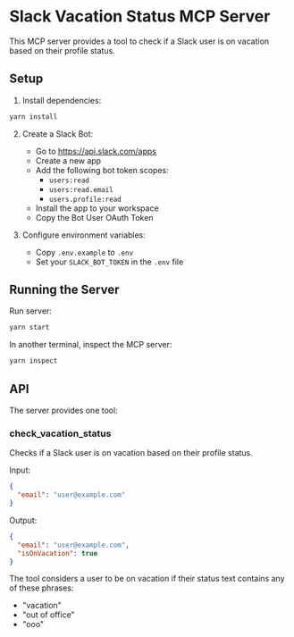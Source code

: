 # Slack Vacation Status MCP Server

This MCP server provides a tool to check if a Slack user is on vacation based on their profile status.

## Setup

1. Install dependencies:
```bash
yarn install
```

2. Create a Slack Bot:
   - Go to https://api.slack.com/apps
   - Create a new app
   - Add the following bot token scopes:
     - `users:read`
     - `users:read.email`
     - `users.profile:read`
   - Install the app to your workspace
   - Copy the Bot User OAuth Token

3. Configure environment variables:
   - Copy `.env.example` to `.env`
   - Set your `SLACK_BOT_TOKEN` in the `.env` file

## Running the Server

Run server:
```bash
yarn start
```

In another terminal, inspect the MCP server:
```bash
yarn inspect
```

## API

The server provides one tool:

### check_vacation_status

Checks if a Slack user is on vacation based on their profile status.

Input:
```json
{
  "email": "user@example.com"
}
```

Output:
```json
{
  "email": "user@example.com",
  "isOnVacation": true
}
```

The tool considers a user to be on vacation if their status text contains any of these phrases:
- "vacation"
- "out of office"
- "ooo" 